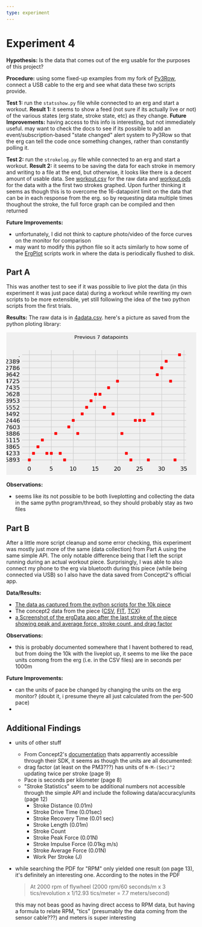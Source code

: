 ```yaml
---
type: experiment
---
```

# Experiment 4
**Hypothesis:** Is the data that comes out of the erg usable for the purposes of this project?

**Procedure:** using some fixed-up examples from my fork of [Py3Row](https://github.com/MoralCode/Py3Row/releases), connect a USB cable to the erg and see what data these two scripts provide.


**Test 1:** run the `statsshow.py` file while connected to an erg and start a workout.
**Result 1:** it seems to show a feed (not sure if its actually live or not) of the various states (erg state, stroke state, etc) as they change. 
**Future Improvements:** having access to this info is interesting, but not immediately useful. may want to check the docs to see if its possible to add an event/subscription-based "state changed" alert system to Py3Row so that the erg can tell the code once something changes, rather than constantly polling it.


**Test 2:** run the `strokelog.py` file while connected to an erg and start a workout.
**Result 2:** it seems to be saving the data for each stroke in memory and writing to a file at the end, but otherwise, it looks like there is a decent amount of usable data. See [workout.csv](../files/experiments/4/workout.csv) for the raw data and [workout.ods](../files/experiments/4/workout.ods) for the data with a the first two strokes graphed. Upon further thinking it seems as though this is to overcome the 16-datapoint limit on the data that can be in each response from the erg. so by requesting data multiple times thoughout the stroke, the full force graph can be compiled and then returned

**Future Improvements:** 
- unfortunately, I did not think to capture photo/video of the force curves on the monitor for comparison
- may want to modify this python file so it acts similarly to how some of the [ErgPlot](https://github.com/MoralCode/ErgPlot) scripts work in where the data is periodically flushed to disk.



## Part A

This was another test to see if it was possible to live plot the data (in this experiment it was just pace data) during a workout while rewriting my own scripts to be more extensible, yet still following the idea of the two python scripts from the first trials.

**Results:**
The raw data is in [4adata.csv](../files/experiments/4a/4adata.csv). here's a picture as saved from the python ploting library:

![picture of the pace graph](/files/experiments/4a/Figure_1.png)

**Observations:**
- seems like its not possible to be both liveplotting and collecting the data in the same pythn program/thread, so they should probably stay as two files



## Part B

After a little more script cleanup and some error checking, this experiment was mostly just more of the same (data collection) from Part A using the same simple API. The only notable difference being that I left the script running during an actual workout piece. Surprisingly, I was able to also connect my phone to the erg via bluetooth during this piece (while being connected via USB) so I also have the data saved from Concept2's official app.

**Data/Results:**
- [The data as captured from the python scripts for the 10k piece](../files/experiments/4b/10k.csv)
- The concept2 data from the piece ([CSV](../files/experiments/4b/concept2-result-49307144.csv), [FIT](../files/experiments/4b/concept2-logbook-workout-49307144.fit), [TCX](../files/experiments/4b/concept2-logbook-workout-49307144.tcx))
- [a Screenshot of the ergData app after the last stroke of the piece showing peak and average force, stroke count, and drag factor](../files/experiments/4b/IMG_6499.PNG)

**Observations:**
- this is probably documented somewhere that I havent bothered to read, but from doing the 10k with the liveplot up, it seems to me like the pace units comong from the erg (i.e. in the CSV files) are in seconds per 1000m

**Future Improvements:**
- can the units of pace be changed by changing the units on the erg monitor? (doubt it, i presume theyre all just calculated from the per-500 pace)
- 




## Additional Findings
- units of other stuff
  - From Concept2's [documentation](https://github.com/droogmic/Py3Row/blob/master/docs/Concept2PMCommInterfaceDef.pdf) thats apparrently accessible through their SDK, it seems as though the units are all documented:
  - drag factor (at least on the PM3???) has units of `N-M-(Sec)^2` updating twice per stroke (page 9)
  - Pace is seconds per kilometer (page 8)
  - "Stroke Statistics" seem to be additional numbers not accessible through the simple API and include the following data/accuracy/units (page 12)
    - Stroke Distance (0.01m)
    - Stroke Drive Time (0.01sec)
    - Stroke Recovery Time (0.01 sec)
    - Stroke Length (0.01m)
    - Stroke Count
    - Stroke Peak Force (0.01N)
    - Stroke Impulse Force (0.01kg m/s)
    - Stroke Average Force (0.01N)
    - Work Per Stroke (J)
- while searching the PDF for "RPM" only yielded one result (on page 13), it's definitely an interesting one. According to the notes in the PDF
  > At 2000 rpm of flywheel (2000 rpm/60 seconds/m x 3 tics/revolution x 1/12.93 tics/meter = 7.7 meters/second)

	this may not beas good as having direct access to RPM data, but having a formula to relate RPM, "tics" (presumably the data coming from the sensor cable???) and meters is super interesting
